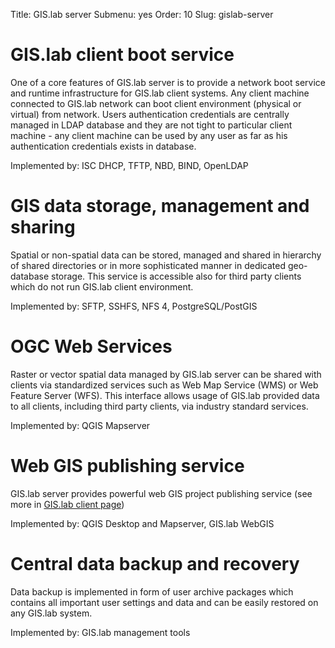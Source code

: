 Title: GIS.lab server
Submenu: yes
Order: 10
Slug: gislab-server

# GIS.lab client boot service
One of a core features of GIS.lab server is to provide a network boot service and runtime infrastructure for GIS.lab client systems. Any client machine connected to GIS.lab network can boot client environment (physical or virtual) from network. Users authentication credentials are centrally managed in LDAP database and they are not tight to particular client machine - any client machine can be used by any user as far as his authentication credentials exists in database.

Implemented by: ISC DHCP, TFTP, NBD, BIND, OpenLDAP


# GIS data storage, management and sharing
Spatial or non-spatial data can be stored, managed and shared in hierarchy of shared directories or in more sophisticated manner in dedicated geo-database storage. This service is accessible also for third party clients which do not run GIS.lab client environment. 

Implemented by: SFTP, SSHFS, NFS 4, PostgreSQL/PostGIS


# OGC Web Services
Raster or vector spatial data managed by GIS.lab server can be shared with clients via standardized services such as Web Map Service (WMS) or Web Feature Server (WFS). This interface allows usage of GIS.lab provided data to all clients, including third party clients, via industry standard services.

Implemented by: QGIS Mapserver


# Web GIS publishing service
GIS.lab server provides powerful web GIS project publishing service (see more in [GIS.lab client page](gislab-client))

Implemented by: QGIS Desktop and Mapserver, GIS.lab WebGIS


# Central data backup and recovery
Data backup is implemented in form of user archive packages which contains all important user settings and data and can be easily restored on any GIS.lab system.

Implemented by: GIS.lab management tools
